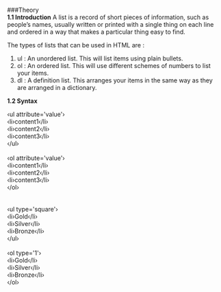 ###Theory<br>
<b>1.1 Introduction</b>
A list is a record of short pieces of information, such as people’s names, usually written or printed with a single thing on each line and ordered in a way that makes a particular thing easy to find.

The types of lists that can be used in HTML are :<br>
  1. ul : An unordered list. This will list items using plain bullets.<br>
  2. ol : An ordered list. This will use different schemes of numbers to list your items.<br>
  3. dl : A definition list. This arranges your items in the same way as they are arranged in a dictionary.


<b>1.2 Syntax</b>


‹ul attribute='value'›<br>
‹li›content1‹/li›<br>
‹li›content2‹/li›<br>
‹li›content3‹/li›<br>
‹/ul›<br><br>
‹ol attribute='value'›<br>
‹li›content1‹/li›<br>
‹li›content2‹/li›<br>
‹li›content3‹/li›<br>
‹/ol›<br><br><br>
‹ul type='square'›<br>
‹li›Gold‹/li›<br>
‹li›Silver‹/li›<br>
‹li›Bronze‹/li›<br>
‹/ul›<br><br>
‹ol type='1'›<br>
‹li›Gold‹/li›<br>
‹li›Silver‹/li›<br>
‹li›Bronze‹/li›<br>
‹/ol›



  

 
    	
  	 
  	  
  
  
